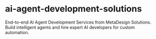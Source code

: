# ai-agent-development-solutions
End-to-end AI Agent Development Services from MetaDesign Solutions. Build intelligent agents and hire expert AI developers for custom automation.
